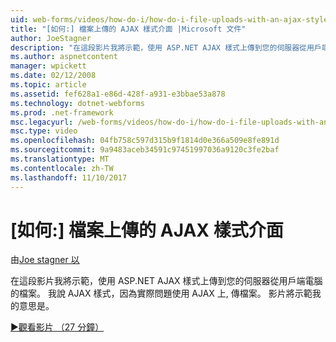 ```yaml
---
uid: web-forms/videos/how-do-i/how-do-i-file-uploads-with-an-ajax-style-interface
title: "[如何:] 檔案上傳的 AJAX 樣式介面 |Microsoft 文件"
author: JoeStagner
description: "在這段影片我將示範，使用 ASP.NET AJAX 樣式上傳到您的伺服器從用戶端電腦的檔案。 我說 AJAX 樣式，因為沒有..."
ms.author: aspnetcontent
manager: wpickett
ms.date: 02/12/2008
ms.topic: article
ms.assetid: fef628a1-e86d-428f-a931-e3bbae53a878
ms.technology: dotnet-webforms
ms.prod: .net-framework
msc.legacyurl: /web-forms/videos/how-do-i/how-do-i-file-uploads-with-an-ajax-style-interface
msc.type: video
ms.openlocfilehash: 04fb758c597d315b9f1814d0e366a509e8fe891d
ms.sourcegitcommit: 9a9483aceb34591c97451997036a9120c3fe2baf
ms.translationtype: MT
ms.contentlocale: zh-TW
ms.lasthandoff: 11/10/2017
---
```

<a name="how-do-i--file-uploads-with-an-ajax-style-interface"></a>[如何:] 檔案上傳的 AJAX 樣式介面
====================
由[Joe stagner 以](https://github.com/JoeStagner)

在這段影片我將示範，使用 ASP.NET AJAX 樣式上傳到您的伺服器從用戶端電腦的檔案。 我說 AJAX 樣式，因為實際問題使用 AJAX 上, 傳檔案。 影片將示範我的意思是。

[&#9654;觀看影片 （27 分鐘）](https://channel9.msdn.com/Blogs/ASP-NET-Site-Videos/how-do-i-file-uploads-with-an-ajax-style-interface)

